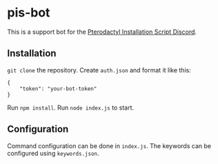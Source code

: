 # pis-bot
This is a support bot for the [Pterodactyl Installation Script Discord](https://discord.gg/zhUu4rv).

## Installation

`git clone` the repository. Create `auth.json` and format it like this:
```
{
	"token": "your-bot-token"
}
```
Run `npm install`. Run `node index.js` to start.

## Configuration

Command configuration can be done in `index.js`. The keywords can be configured using `keywords.json`.
